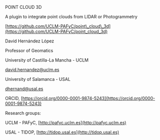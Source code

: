 POINT CLOUD 3D

A plugin to integrate point clouds from LIDAR or Photogrammetry

[https://github.com/UCLM-PAFyC/point\_cloud\_3d](https://github.com/UCLM-PAFyC/point_cloud_3d)

David Hernández López

Professor of Geomatics

University of Castilla-La Mancha - UCLM

david.hernandez@uclm.es

University of Salamanca - USAL

dhernand@usal.es

ORCID,
[https://orcid.org/0000-0001-9874-5243](https://orcid.org/0000-0001-9874-5243)

Research groups:

UCLM - PAFyC, [http://pafyc.uclm.es](http://pafyc.uclm.es)

USAL - TIDOP, [http://tidop.usal.es](http://tidop.usal.es)


